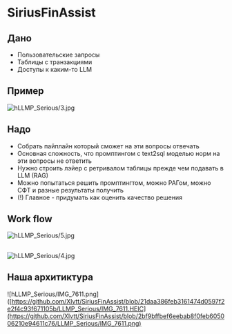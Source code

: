 # SiriusFinAssist

## Дано
- Пользовательские запросы
- Таблицы с транзакциями
- Доступы к каким-то LLM

## Пример

![hLLMP_Serious/3.jpg](https://github.com/Xlvtt/SiriusFinAssist/blob/e3d6a9a23e312cc954055e7a6987ae9145a87ecd/LLMP_Serious/3.jpg?raw=true)

## Надо
- Собрать пайплайн который сможет на эти вопросы отвечать
- Основная сложность, что промптингом с text2sql моделью норм на эти
вопросы не ответить
- Нужно строить лэйер с ретривалом таблицы прежде чем подавать в LLM
(RAG)
- Можно попытаться решить промптингтом, можно РАГом, можно СФТ и
разные результаты получить
- (!) Главное - придумать как оценить качество решения

## Work flow
![hLLMP_Serious/5.jpg](https://github.com/Xlvtt/SiriusFinAssist/blob/6579e9d3931ae8381bf84de3320540bf1bbbd83a/LLMP_Serious/5.png)
##
![hLLMP_Serious/4.jpg](https://github.com/Xlvtt/SiriusFinAssist/blob/6579e9d3931ae8381bf84de3320540bf1bbbd83a/LLMP_Serious/4.png)


## Наша архитиктура
![hLLMP_Serious/IMG_7611.png]([https://github.com/Xlvtt/SiriusFinAssist/blob/21daa386feb3161474d0597f2e2f4c93f671105b/LLMP_Serious/IMG_7611.HEIC](https://github.com/Xlvtt/SiriusFinAssist/blob/2bf9bffbef6eebab8f0feb605006210e94611c76/LLMP_Serious/IMG_7611.png)
